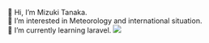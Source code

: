<p>👋 Hi, I’m Mizuki Tanaka.<br>
👀 I’m interested in Meteorology and international situation.<br>
🌱 I’m currently learning laravel.
<img src="http://118.27.13.183/pic/GIF/500temp.gif">


<!---
Anemoi7838/Anemoi7838 is a ✨ special ✨ repository because its `README.md` (this file) appears on your GitHub profile.
You can click the Preview link to take a look at your changes.
--->
